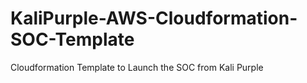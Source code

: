 # KaliPurple-AWS-Cloudformation-SOC-Template
Cloudformation Template to Launch the SOC from Kali Purple
